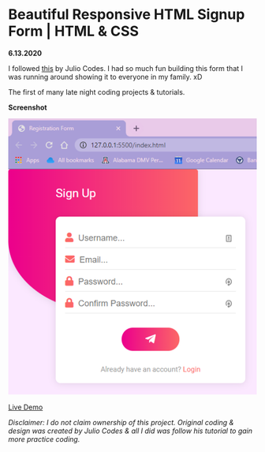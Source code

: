 # Beautiful Responsive HTML Signup Form | HTML & CSS

**6.13.2020**

I followed [this](https://www.youtube.com/watch?v=UhvVsc2sM4s) by Julio Codes. I had so much fun building this form that I was running around showing it to everyone in my family. xD

The first of many late night coding projects & tutorials.

**Screenshot**

![](ravenDemo.png)

[Live Demo](https://responsiveSignupForm--theamazinraven.repl.co)

*Disclaimer: I do not claim ownership of this project. Original coding & design was created by Julio Codes & all I did was follow his tutorial to gain more practice coding.*